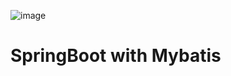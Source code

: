 ![image](https://user-images.githubusercontent.com/8769673/62115372-f33ab580-b2d5-11e9-995d-983ed6a52ba2.png)

# SpringBoot with Mybatis
